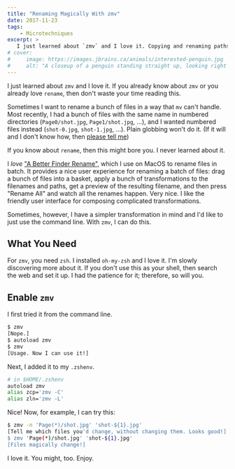 ```yaml
---
title: "Renaming Magically With zmv"
date: 2017-11-23
tags: 
    - Microtechniques
excerpt: >
   I just learned about `zmv` and I love it. Copying and renaming paths with regex? Very handy, indeed.
# cover:
#     image: https://images.jbrains.ca/animals/interested-penguin.jpg
#     alt: "A closeup of a penguin standing straight up, looking right at you."
---
```


I just learned about `zmv` and I love it. If you already know about `zmv` or you already love `rename`, then don't waste your time reading this.

Sometimes I want to rename a bunch of files in a way that `mv` can't handle. Most recently, I had a bunch of files with the same name in numbered directories (`Page0/shot.jpg`, `Page1/shot.jpg`, …), and I wanted numbered files instead (`shot-0.jpg`, `shot-1.jpg`, …). Plain globbing won't do it. (If it will and I don't know how, then [please tell me](https://tell.jbrains.ca))

If you know about `rename`, then this might bore you. I never learned about it.

I _love_ ["A Better Finder Rename"](https://www.publicspace.net/ABetterFinderRename/index.html), which I use on MacOS to rename files in batch. It provides a nice user experience for renaming a batch of files: drag a bunch of files into a basket, apply a bunch of transformations to the filenames and paths, get a preview of the resulting filename, and then press "Rename All" and watch all the renames happen. Very nice. I like the friendly user interface for composing complicated transformations.

Sometimes, however, I have a simpler transformation in mind and I'd like to just use the command line. With `zmv`, I can do this.

## What You Need

For `zmv`, you need `zsh`. I installed `oh-my-zsh` and I love it. I'm slowly discovering more about it. If you don't use this as your shell, then search the web and set it up. I had the patience for it; therefore, so will you.

## Enable `zmv`

I first tried it from the command line.

```bash
$ zmv
[Nope.]
$ autoload zmv
$ zmv
[Usage. Now I can use it!]
```

Next, I added it to my `.zshenv`.

```bash
# in $HOME/.zshenv
autoload zmv
alias zcp='zmv -C'
alias zln='zmv -L'
```

Nice! Now, for example, I can try this:

```bash
$ zmv -n 'Page(*)/shot.jpg' 'shot-${1}.jpg'
[Tell me which files you'd change, without changing them. Looks good!]
$ zmv 'Page(*)/shot.jpg' 'shot-${1}.jpg'
[Files magically change!]
```

I love it. You might, too. Enjoy.



